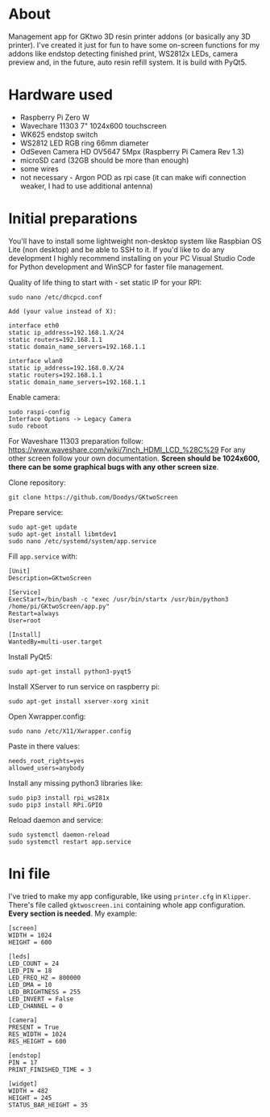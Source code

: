 # About

Management app for GKtwo 3D resin printer addons (or basically any 3D printer). I've created it just for fun to have some on-screen functions for my addons like endstop detecting finished print, WS2812x LEDs, camera preview and, in the future, auto resin refill system. It is build with PyQt5.

# Hardware used

- Raspberry Pi Zero W
- Wavechare 11303 7" 1024x600 touchscreen
- WK625 endstop switch
- WS2812 LED RGB ring 66mm diameter
- OdSeven Camera HD OV5647 5Mpx (Raspberry Pi Camera Rev 1.3)
- microSD card (32GB should be more than enough)
- some wires
- not necessary - Argon POD as rpi case (it can make wifi connection weaker, I had to use additional antenna)

# Initial preparations

You'll have to install some lightweight non-desktop system like Raspbian OS Lite (non desktop) and be able to SSH to it. If you'd like to do any development I highly recommend installing on your PC Visual Studio Code for Python development and WinSCP for faster file management.

Quality of life thing to start with - set static IP for your RPI:

```
sudo nano /etc/dhcpcd.conf

Add (your value instead of X):

interface eth0
static ip_address=192.168.1.X/24
static routers=192.168.1.1
static domain_name_servers=192.168.1.1

interface wlan0
static ip_address=192.168.0.X/24
static routers=192.168.1.1
static domain_name_servers=192.168.1.1
```

Enable camera:

```
sudo raspi-config
Interface Options -> Legacy Camera
sudo reboot
```

For Waveshare 11303 preparation follow: https://www.waveshare.com/wiki/7inch_HDMI_LCD_%28C%29
For any other screen follow your own documentation. **Screen should be 1024x600, there can be some graphical bugs with any other screen size**.

Clone repository:

```
git clone https://github.com/Doodys/GKtwoScreen
```

Prepare service:

```
sudo apt-get update
sudo apt-get install libmtdev1
sudo nano /etc/systemd/system/app.service
```

Fill `app.service` with:

```
[Unit]
Description=GKtwoScreen

[Service]
ExecStart=/bin/bash -c "exec /usr/bin/startx /usr/bin/python3 /home/pi/GKtwoScreen/app.py"
Restart=always
User=root

[Install]
WantedBy=multi-user.target
```

Install PyQt5:

```
sudo apt-get install python3-pyqt5
```

Install XServer to run service on raspberry pi:

```
sudo apt-get install xserver-xorg xinit
```

Open Xwrapper.config:

```
sudo nano /etc/X11/Xwrapper.config
```

Paste in there values:

```
needs_root_rights=yes
allowed_users=anybody
```

Install any missing python3 libraries like:

```
sudo pip3 install rpi_ws281x
sudo pip3 install RPi.GPIO
```

Reload daemon and service:

```
sudo systemctl daemon-reload
sudo systemctl restart app.service
```

# Ini file

I've tried to make my app configurable, like using `printer.cfg` in `Klipper`. There's file called `gktwoscreen.ini` containing whole app configuration. **Every section is needed**. My example:

```
[screen]
WIDTH = 1024
HEIGHT = 600

[leds]
LED_COUNT = 24
LED_PIN = 18
LED_FREQ_HZ = 800000
LED_DMA = 10
LED_BRIGHTNESS = 255
LED_INVERT = False
LED_CHANNEL = 0

[camera]
PRESENT = True
RES_WIDTH = 1024
RES_HEIGHT = 600

[endstop]
PIN = 17
PRINT_FINISHED_TIME = 3

[widget]
WIDTH = 482
HEIGHT = 245
STATUS_BAR_HEIGHT = 35
```





